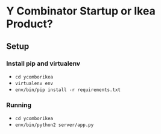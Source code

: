 Y Combinator Startup or Ikea Product?
===========

## Setup

### Install pip and virtualenv

- `cd ycomborikea`
- `virtualenv env`
- `env/bin/pip install -r requirements.txt`

### Running

- `cd ycomborikea`
- `env/bin/python2 server/app.py`

